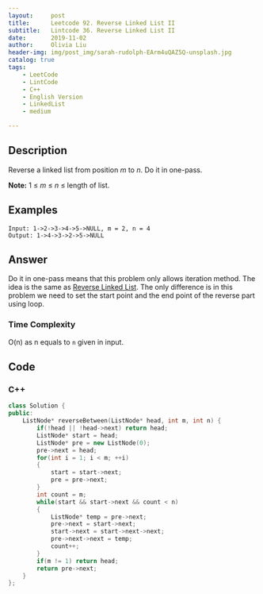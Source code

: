 ```yaml
---
layout:     post
title:      Leetcode 92. Reverse Linked List II
subtitle:   Lintcode 36. Reverse Linked List II
date:       2019-11-02
author:     Olivia Liu
header-img: img/post_img/sarah-rudolph-EArm4uQAZ5Q-unsplash.jpg
catalog: true
tags:
    - LeetCode
    - LintCode
    - C++
    - English Version
    - LinkedList
    - medium

---
```


## Description

Reverse a linked list from position *m* to *n*. Do it in one-pass.

**Note:** 1 ≤ *m* ≤ *n* ≤ length of list.

## Examples

```
Input: 1->2->3->4->5->NULL, m = 2, n = 4
Output: 1->4->3->2->5->NULL
```

## Answer

Do it in one-pass means that this problem only allows iteration method. The idea is the same as [Reverse Linked List]( https://liunima1129.github.io/2019/11/02/Leetcode-206.-Reverse-Linked-List/ ). The only difference is in this problem we need to set the start point and the end point of the reverse part using loop. 

### Time Complexity

 O(n) as n equals to `n` given in input. 

## Code

### C++

```c++
class Solution {
public:
    ListNode* reverseBetween(ListNode* head, int m, int n) {
        if(!head || !head->next) return head;
        ListNode* start = head;
        ListNode* pre = new ListNode(0);
        pre->next = head;
        for(int i = 1; i < m; ++i) 
        { 
            start = start->next; 
            pre = pre->next; 
        }
        int count = m;
        while(start && start->next && count < n)
        {
            ListNode* temp = pre->next;
            pre->next = start->next; 
            start->next = start->next->next;
            pre->next->next = temp;
            count++;
        }
        if(m != 1) return head;
        return pre->next;
    }
};
```
